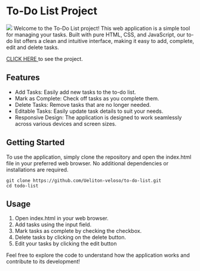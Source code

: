 # To-Do List Project
<img src="https://github.com/Ueliton-veloso/to-do-list/assets/101071189/6f0c8db3-6598-4aca-9ac0-6d2cb3a09379">
Welcome to the To-Do List project! This web application is a simple tool for managing your tasks. Built with pure HTML, CSS, and JavaScript, our to-do list offers a clean and intuitive interface, making it easy to add, complete, edit and delete tasks.

[ CLICK HERE ](https://ueliton-veloso.github.io/to-do-list/) 
to see the project.

## Features
* Add Tasks: Easily add new tasks to the to-do list.
* Mark as Complete: Check off tasks as you complete them.
* Delete Tasks: Remove tasks that are no longer needed.
* Editable Tasks: Easily update task details to suit your needs.
* Responsive Design: The application is designed to work seamlessly across various devices and screen sizes.


## Getting Started
To use the application, simply clone the repository and open the index.html file in your preferred web browser. No additional dependencies or installations are required.

    git clone https://github.com/Ueliton-veloso/to-do-list.git
    cd todo-list


## Usage
<ol>
  <li>Open index.html in your web browser.</li>
  <li>Add tasks using the input field.</li>
  <li>Mark tasks as complete by checking the checkbox.</li>
  <li>Delete tasks by clicking on the delete button.</li>
  <li>Edit your tasks by clicking the edit button</li>
</ol>
<p>Feel free to explore the code to understand how the application works and contribute to its development!</p>












